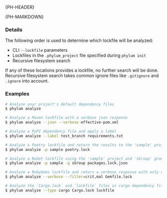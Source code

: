 {PH-HEADER}

{PH-MARKDOWN}

### Details

The following order is used to determine which lockfile will be analyzed:

- CLI `--lockfile` parameters
- Lockfiles in the `.phylum_project` file specified during `phylum init`
- Recursive filesystem search

If any of these locations provides a lockfile, no further search will be done.
Recursive filesystem search takes common ignore files like `.gitignore` and
`.ignore` into account.

### Examples

```sh
# Analyze your project's default dependency files
$ phylum analyze

# Analyze a Maven lockfile with a verbose json response
$ phylum analyze --json --verbose effective-pom.xml

# Analyze a PyPI dependency file and apply a label
$ phylum analyze --label test_branch requirements.txt

# Analyze a Poetry lockfile and return the results to the 'sample' project
$ phylum analyze -p sample poetry.lock

# Analyze a NuGet lockfile using the 'sample' project and 'sGroup' group
$ phylum analyze -p sample -g sGroup packages.lock.json

# Analyze a RubyGems lockfile and return a verbose response with only critical malware
$ phylum analyze --verbose --filter=crit,mal Gemfile.lock

# Analyze the `Cargo.lock` and `lockfile` files as cargo dependency files
$ phylum analyze --type cargo Cargo.lock lockfile
```
